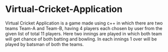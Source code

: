 # Virtual-Cricket-Application
Virtual Cricket Application is a game made using c++ in which there are two teams Team-A and Team-B, having 4 players each chosen by user from the given list  of total 11 players. Here two innings are played in which both team will  get chance of both batting and bowling. In each innings 1 over  will be played by batsman of both the teams.
